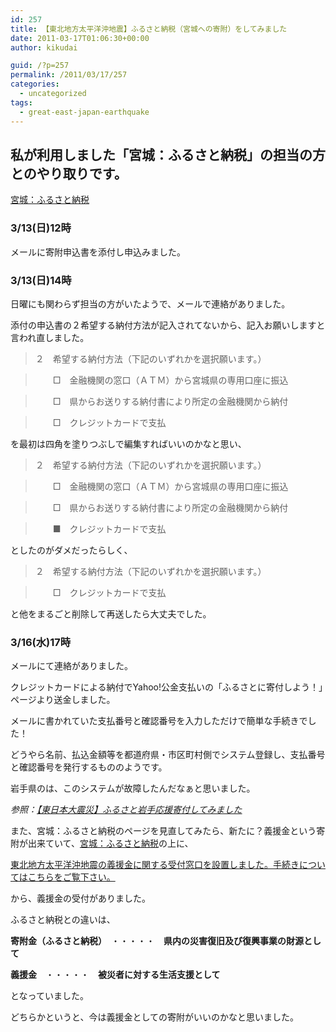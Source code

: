 ```yaml
---
id: 257
title: 【東北地方太平洋沖地震】ふるさと納税（宮城への寄附）をしてみました
date: 2011-03-17T01:06:30+00:00
author: kikudai

guid: /?p=257
permalink: /2011/03/17/257
categories:
  - uncategorized
tags:
  - great-east-japan-earthquake
---
```

## 私が利用しました「宮城：ふるさと納税」の担当の方とのやり取りです。

<a href="http://www.pref.miyagi.jp/zeimu/hurusato/tetsuduki.html" rel="nofollow">宮城：ふるさと納税</a>

### 3/13(日)12時

メールに寄附申込書を添付し申込みました。

### 3/13(日)14時

日曜にも関わらず担当の方がいたようで、メールで連絡がありました。
  
添付の申込書の２希望する納付方法が記入されてないから、記入お願いしますと言われ直しました。

> ２　希望する納付方法（下記のいずれかを選択願います。）
  
> 　　□　金融機関の窓口（ＡＴＭ）から宮城県の専用口座に振込
  
> 　　□　県からお送りする納付書により所定の金融機関から納付
  
> 　　□　クレジットカードで支払 

を最初は四角を塗りつぶしで編集すればいいのかなと思い、

> ２　希望する納付方法（下記のいずれかを選択願います。）
  
> 　　□　金融機関の窓口（ＡＴＭ）から宮城県の専用口座に振込
  
> 　　□　県からお送りする納付書により所定の金融機関から納付
  
> 　　■　クレジットカードで支払 

としたのがダメだったらしく、

> ２　希望する納付方法（下記のいずれかを選択願います。）
  
> 　　□　クレジットカードで支払 

と他をまるごと削除して再送したら大丈夫でした。

### 3/16(水)17時

メールにて連絡がありました。
  
クレジットカードによる納付でYahoo!公金支払いの「ふるさとに寄付しよう！」ページより送金しました。

メールに書かれていた支払番号と確認番号を入力しただけで簡単な手続きでした！
  
どうやら名前、払込金額等を都道府県・市区町村側でシステム登録し、支払番号と確認番号を発行するもののようです。
  
岩手県のは、このシステムが故障したんだなぁと思いました。
  
_参照：[【東日本大震災】ふるさと岩手応援寄付してみました](/archives/236)_

また、宮城：ふるさと納税のページを見直してみたら、新たに？義援金という寄附が出来ていて、<a href="http://www.pref.miyagi.jp/zeimu/hurusato/tetsuduki.html" rel="nofollow">宮城：ふるさと納税</a>の上に、

<a href="http://www.pref.miyagi.jp/kihu.htm" rel="nofollow">東北地方太平洋沖地震の義援金に関する受付窓口を設置しました。手続きについてはこちらをご覧下さい。</a>

から、義援金の受付がありました。

ふるさと納税との違いは、

**寄附金（ふるさと納税）**　・・・・・　**県内の災害復旧及び復興事業の財源として**
  
**義援金**　・・・・・　**被災者に対する生活支援として**

となっていました。
  
どちらかというと、今は義援金としての寄附がいいのかなと思いました。